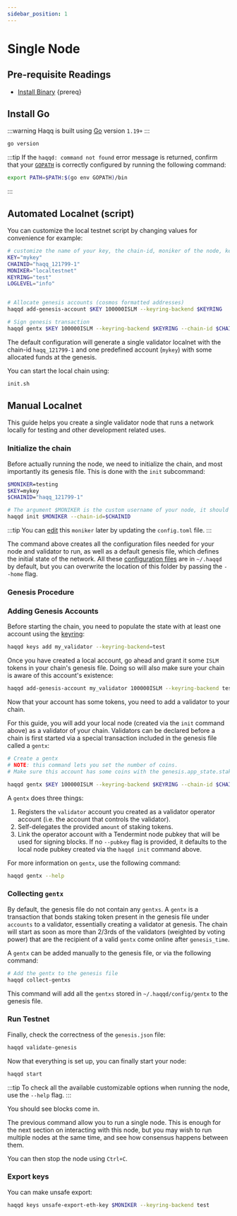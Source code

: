 ```yaml
---
sidebar_position: 1
---
```


# Single Node

## Pre-requisite Readings

- [Install Binary](../../quick-start/installation.md) {prereq}

## Install Go

:::warning
Haqq is built using [Go](https://golang.org/dl/) version `1.19+`
:::

```bash
go version
```

:::tip
If the `haqqd: command not found` error message is returned, confirm that your [`GOPATH`](https://golang.org/doc/gopath_code#GOPATH) is correctly configured by running the following command:

```bash
export PATH=$PATH:$(go env GOPATH)/bin
```

:::

## Automated Localnet (script)

You can customize the local testnet script by changing values for convenience for example:

```bash
# customize the name of your key, the chain-id, moniker of the node, keyring backend, and log level
KEY="mykey"
CHAINID="haqq_121799-1"
MONIKER="localtestnet"
KEYRING="test"
LOGLEVEL="info"


# Allocate genesis accounts (cosmos formatted addresses)
haqqd add-genesis-account $KEY 100000ISLM --keyring-backend $KEYRING

# Sign genesis transaction
haqqd gentx $KEY 100000ISLM --keyring-backend $KEYRING --chain-id $CHAINID
```

The default configuration will generate a single validator localnet with the chain-id
`haqq_121799-1` and one predefined account (`mykey`) with some allocated funds at the genesis.

You can start the local chain using:

```bash
init.sh
```

## Manual Localnet

This guide helps you create a single validator node that runs a network locally for testing and other development related uses.

### Initialize the chain

Before actually running the node, we need to initialize the chain, and most importantly its genesis file. This is done with the `init` subcommand:

```bash
$MONIKER=testing
$KEY=mykey
$CHAINID="haqq_121799-1"

# The argument $MONIKER is the custom username of your node, it should be human-readable.
haqqd init $MONIKER --chain-id=$CHAINID
```

:::tip
You can [edit](../../quick-start/binary.md#configuring-the-node) this `moniker` later by updating the `config.toml` file.
:::

The command above creates all the configuration files needed for your node and validator to run, as well as a default genesis file, which defines the initial state of the network. All these [configuration files](../../quick-start/binary.md#configuring-the-node) are in `~/.haqqd` by default, but you can overwrite the location of this folder by passing the `--home` flag.

### Genesis Procedure

### Adding Genesis Accounts

Before starting the chain, you need to populate the state with at least one account using the [keyring](../key-wallets/keyring.md#add-keys):

```bash
haqqd keys add my_validator --keyring-backend=test
```

Once you have created a local account, go ahead and grant it some `ISLM` tokens in your chain's genesis file. Doing so will also make sure your chain is aware of this account's existence:

```bash
haqqd add-genesis-account my_validator 100000ISLM --keyring-backend test
```

Now that your account has some tokens, you need to add a validator to your chain.

For this guide, you will add your local node (created via the `init` command above) as a validator of your chain. Validators can be declared before a chain is first started via a special transaction included in the genesis file called a `gentx`:

```bash
# Create a gentx
# NOTE: this command lets you set the number of coins.
# Make sure this account has some coins with the genesis.app_state.staking.params.bond_denom denom

haqqd gentx $KEY 100000ISLM --keyring-backend $KEYRING --chain-id $CHAINID
```

A `gentx` does three things:

1. Registers the `validator` account you created as a validator operator account (i.e. the account that controls the validator).
2. Self-delegates the provided `amount` of staking tokens.
3. Link the operator account with a Tendermint node pubkey that will be used for signing blocks. If no `--pubkey` flag is provided, it defaults to the local node pubkey created via the `haqqd init` command above.

For more information on `gentx`, use the following command:

```bash
haqqd gentx --help
```

### Collecting `gentx`

By default, the genesis file do not contain any `gentxs`. A `gentx` is a transaction that bonds
staking token present in the genesis file under `accounts` to a validator, essentially creating a
validator at genesis. The chain will start as soon as more than 2/3rds of the validators (weighted
by voting power) that are the recipient of a valid `gentx` come online after `genesis_time`.

A `gentx` can be added manually to the genesis file, or via the following command:

```bash
# Add the gentx to the genesis file
haqqd collect-gentxs
```

This command will add all the `gentxs` stored in `~/.haqqd/config/gentx` to the genesis file.

### Run Testnet

Finally, check the correctness of the `genesis.json` file:

```bash
haqqd validate-genesis
```

Now that everything is set up, you can finally start your node:

```bash
haqqd start
```

:::tip
To check all the available customizable options when running the node, use the `--help` flag.
:::

You should see blocks come in.

The previous command allow you to run a single node. This is enough for the next section on interacting with this node, but you may wish to run multiple nodes at the same time, and see how consensus happens between them.

You can then stop the node using `Ctrl+C`.

### Export keys

You can make unsafe export:

```bash
haqqd keys unsafe-export-eth-key $MONIKER --keyring-backend test
```
